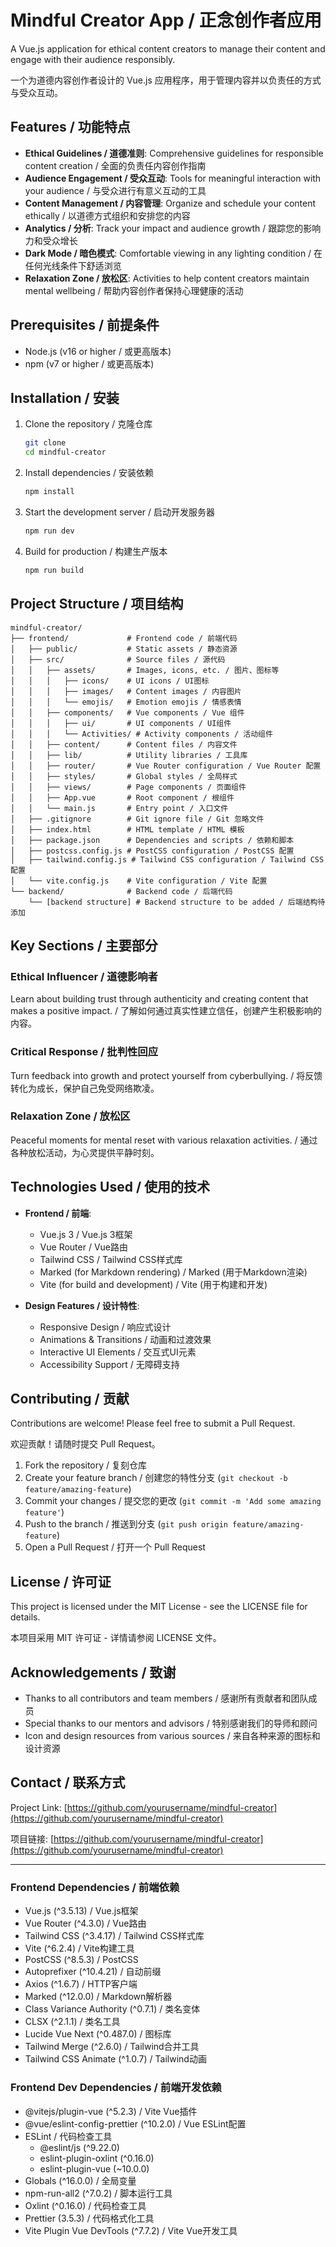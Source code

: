 # Mindful Creator App / 正念创作者应用

A Vue.js application for ethical content creators to manage their content and engage with their audience responsibly.

一个为道德内容创作者设计的 Vue.js 应用程序，用于管理内容并以负责任的方式与受众互动。

## Features / 功能特点

- **Ethical Guidelines / 道德准则**: Comprehensive guidelines for responsible content creation / 全面的负责任内容创作指南
- **Audience Engagement / 受众互动**: Tools for meaningful interaction with your audience / 与受众进行有意义互动的工具
- **Content Management / 内容管理**: Organize and schedule your content ethically / 以道德方式组织和安排您的内容
- **Analytics / 分析**: Track your impact and audience growth / 跟踪您的影响力和受众增长
- **Dark Mode / 暗色模式**: Comfortable viewing in any lighting condition / 在任何光线条件下舒适浏览
- **Relaxation Zone / 放松区**: Activities to help content creators maintain mental wellbeing / 帮助内容创作者保持心理健康的活动

## Prerequisites / 前提条件

- Node.js (v16 or higher / 或更高版本)
- npm (v7 or higher / 或更高版本)

## Installation / 安装

1. Clone the repository / 克隆仓库
   ```bash
   git clone 
   cd mindful-creator
   ```

2. Install dependencies / 安装依赖
   ```bash
   npm install
   ```

3. Start the development server / 启动开发服务器
   ```bash
   npm run dev
   ```

4. Build for production / 构建生产版本
   ```bash
   npm run build
   ```

## Project Structure / 项目结构

```
mindful-creator/
├── frontend/             # Frontend code / 前端代码
│   ├── public/           # Static assets / 静态资源
│   ├── src/              # Source files / 源代码
│   │   ├── assets/       # Images, icons, etc. / 图片、图标等
│   │   │   ├── icons/    # UI icons / UI图标
│   │   │   ├── images/   # Content images / 内容图片
│   │   │   └── emojis/   # Emotion emojis / 情感表情
│   │   ├── components/   # Vue components / Vue 组件
│   │   │   ├── ui/       # UI components / UI组件
│   │   │   └── Activities/ # Activity components / 活动组件
│   │   ├── content/      # Content files / 内容文件
│   │   ├── lib/          # Utility libraries / 工具库
│   │   ├── router/       # Vue Router configuration / Vue Router 配置
│   │   ├── styles/       # Global styles / 全局样式
│   │   ├── views/        # Page components / 页面组件
│   │   ├── App.vue       # Root component / 根组件
│   │   └── main.js       # Entry point / 入口文件
│   ├── .gitignore        # Git ignore file / Git 忽略文件
│   ├── index.html        # HTML template / HTML 模板
│   ├── package.json      # Dependencies and scripts / 依赖和脚本
│   ├── postcss.config.js # PostCSS configuration / PostCSS 配置
│   ├── tailwind.config.js # Tailwind CSS configuration / Tailwind CSS 配置
│   └── vite.config.js    # Vite configuration / Vite 配置
└── backend/              # Backend code / 后端代码
    └── [backend structure] # Backend structure to be added / 后端结构待添加
```

## Key Sections / 主要部分

### Ethical Influencer / 道德影响者
Learn about building trust through authenticity and creating content that makes a positive impact. / 了解如何通过真实性建立信任，创建产生积极影响的内容。

### Critical Response / 批判性回应
Turn feedback into growth and protect yourself from cyberbullying. / 将反馈转化为成长，保护自己免受网络欺凌。

### Relaxation Zone / 放松区
Peaceful moments for mental reset with various relaxation activities. / 通过各种放松活动，为心灵提供平静时刻。

## Technologies Used / 使用的技术

- **Frontend / 前端**:
  - Vue.js 3 / Vue.js 3框架
  - Vue Router / Vue路由
  - Tailwind CSS / Tailwind CSS样式库
  - Marked (for Markdown rendering) / Marked (用于Markdown渲染)
  - Vite (for build and development) / Vite (用于构建和开发)

- **Design Features / 设计特性**:
  - Responsive Design / 响应式设计
  - Animations & Transitions / 动画和过渡效果
  - Interactive UI Elements / 交互式UI元素
  - Accessibility Support / 无障碍支持

## Contributing / 贡献

Contributions are welcome! Please feel free to submit a Pull Request.

欢迎贡献！请随时提交 Pull Request。

1. Fork the repository / 复刻仓库
2. Create your feature branch / 创建您的特性分支 (`git checkout -b feature/amazing-feature`)
3. Commit your changes / 提交您的更改 (`git commit -m 'Add some amazing feature'`)
4. Push to the branch / 推送到分支 (`git push origin feature/amazing-feature`)
5. Open a Pull Request / 打开一个 Pull Request

## License / 许可证

This project is licensed under the MIT License - see the LICENSE file for details.

本项目采用 MIT 许可证 - 详情请参阅 LICENSE 文件。

## Acknowledgements / 致谢

- Thanks to all contributors and team members / 感谢所有贡献者和团队成员
- Special thanks to our mentors and advisors / 特别感谢我们的导师和顾问
- Icon and design resources from various sources / 来自各种来源的图标和设计资源

## Contact / 联系方式

Project Link: [https://github.com/yourusername/mindful-creator](https://github.com/yourusername/mindful-creator)

项目链接: [https://github.com/yourusername/mindful-creator](https://github.com/yourusername/mindful-creator)

---

### Frontend Dependencies / 前端依赖
- Vue.js (^3.5.13) / Vue.js框架
- Vue Router (^4.3.0) / Vue路由
- Tailwind CSS (^3.4.17) / Tailwind CSS样式库
- Vite (^6.2.4) / Vite构建工具
- PostCSS (^8.5.3) / PostCSS
- Autoprefixer (^10.4.21) / 自动前缀
- Axios (^1.6.7) / HTTP客户端
- Marked (^12.0.0) / Markdown解析器
- Class Variance Authority (^0.7.1) / 类名变体
- CLSX (^2.1.1) / 类名工具
- Lucide Vue Next (^0.487.0) / 图标库
- Tailwind Merge (^2.6.0) / Tailwind合并工具
- Tailwind CSS Animate (^1.0.7) / Tailwind动画

### Frontend Dev Dependencies / 前端开发依赖
- @vitejs/plugin-vue (^5.2.3) / Vite Vue插件
- @vue/eslint-config-prettier (^10.2.0) / Vue ESLint配置
- ESLint / 代码检查工具
  - @eslint/js (^9.22.0)
  - eslint-plugin-oxlint (^0.16.0)
  - eslint-plugin-vue (~10.0.0)
- Globals (^16.0.0) / 全局变量
- npm-run-all2 (^7.0.2) / 脚本运行工具
- Oxlint (^0.16.0) / 代码检查工具
- Prettier (3.5.3) / 代码格式化工具
- Vite Plugin Vue DevTools (^7.7.2) / Vite Vue开发工具
